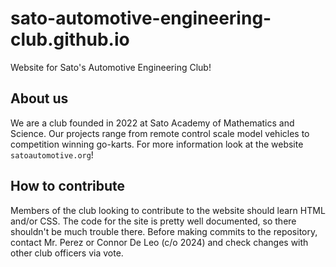 # sato-automotive-engineering-club.github.io
Website for Sato's Automotive Engineering Club!

## About us
We are a club founded in 2022 at Sato Academy of Mathematics and Science. Our projects range from remote control scale model vehicles to competition winning go-karts. For more information look at the website `satoautomotive.org`!

## How to contribute
Members of the club looking to contribute to the website should learn HTML and/or CSS. The code for the site is pretty well documented, so there shouldn't be much trouble there. Before making commits to the repository, contact Mr. Perez or Connor De Leo (c/o 2024) and check changes with other club officers via vote.